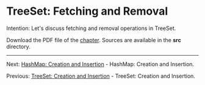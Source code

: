 # TreeSet: Fetching and Removal

Intention: Let's discuss fetching and removal operations in TreeSet.

Download the PDF file of the [chapter](chapter_19.pdf). Sources are available in the <b>src</b> directory. 


<hr>

Next: [HashMap: Creation and Insertion](chapter_20.md "HashMap: Creation and Insertion") - HashMap: Creation and Insertion.

Previous: [TreeSet: Creation and Insertion](chapter_18.md "TreeSet: Creation and Insertion") - TreeSet: Creation and Insertion.